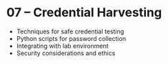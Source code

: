 # 07 – Credential Harvesting

- Techniques for safe credential testing
- Python scripts for password collection
- Integrating with lab environment
- Security considerations and ethics
